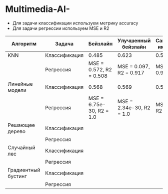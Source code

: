 # Multimedia-AI-

* Для задачи классификации используем метрику accuracy
* Для задачи регрессии используем MSE и R2
  
| Алгоритм | Задача | Бейзлайн | Улучшенный бейзлайн | Самостоятельная имплементация |
| - | - | - | -- | -- |
| KNN | Классификация | 0.485 | 0.623 | 0.571 |
| | Регрессия | MSE = 0.572, R2 = 0.508 | MSE = 0.097, R2 = 0.917 | MSE = 0.093, 0.919 |
| Линейные модели | Классификация |0.568 | 0.569 | 0.5645 |
| | Регрессия | MSE = 6.75e-30, R2 = 1.0 | MSE = 2.34e-30, R2 = 1.0 | MSE = 2.35e-30, R2 = 1.0|
| Решающее дерево | Классификация | | | |
| | Регрессия | | | |
| Случайный лес | Классификация | | | |
| | Регрессия | | | |
| Градиентный бустинг | Классификация | | | |
| | Регрессия | | | |
